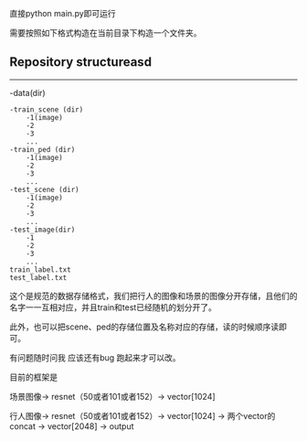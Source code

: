 直接python main.py即可运行

需要按照如下格式构造在当前目录下构造一个文件夹。  
## Repository structureasd
------------- 
-data(dir)

    -train_scene (dir)  
        -1(image)  
        -2  
        -3          
        ...  
    -train_ped (dir)  
        -1(image)  
        -2
        -3
        ...
    -test_scene (dir)
        -1(image)
        -2
        -3
        ...
    -test_image(dir)
        -1
        -2
        -3
        ...
    train_label.txt
    test_label.txt
这个是规范的数据存储格式，我们把行人的图像和场景的图像分开存储，且他们的名字一一互相对应，并且train和test已经随机的划分开了。

此外，也可以把scene、ped的存储位置及名称对应的存储，读的时候顺序读即可。

有问题随时问我 应该还有bug 跑起来才可以改。


目前的框架是

场景图像-> resnet（50或者101或者152）-> vector[1024]


行人图像-> resnet（50或者101或者152）-> vector[1024]  -> 两个vector的concat -> vector[2048] -> output
